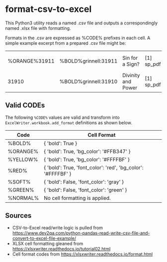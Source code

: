 # format-csv-to-excel

This Python3 utility reads a named .csv file and outputs a correspondingly named .xlsx file with formatting.

Formats in the .csv are expressed as %CODE% prefixes in each cell.  A simple example excerpt from a prepared .csv file might be:

| | | | | | | |  
|--- |--- |--- |--- |--- |--- |--- |  
| %ORANGE%31911 | %BOLD%grinnell:31911 | Sin for a Sign? | [1] sp_pdf | [2] grinnell:student-scholarship | application/pdf | [0] None | %SOFT%[0] None |  
| 31910 | %BOLD%grinnell:31910 | Divinity and Power | [1] sp_pdf | [2] grinnell:student-scholarship | application/pdf | [0] None" | %SOFT%[0] None |

## Valid CODEs

The following `%CODE%` values are valid and transform into `ExcelWriter.workbook.add_format` definitions as shown below.

| Code | Cell Format |
| ---  | --- |
| %BOLD% | { 'bold': True } |
| %ORANGE% | { 'bold': True, 'bg_color': '#FFB347' } | 
| %YELLOW% | { 'bold': True, 'bg_color': '#FFFFBF' } |
| %RED% | { 'bold': True, 'font_color': 'red', 'bg_color': '#FFFFBF' } |
| %SOFT% | { 'bold': False, 'font_color': 'gray' } |
| %GREEN% | { 'bold': False, 'font_color': 'green' } |
| %NORMAL% | No cell formatting is applied. |

## Sources

- CSV-to-Excel read/write logic is pulled from https://www.dev2qa.com/python-pandas-read-write-csv-file-and-convert-to-excel-file-example/  
- XLSX cell formatting gleaned from https://xlsxwriter.readthedocs.io/tutorial02.html  
- Cell format codes from https://xlsxwriter.readthedocs.io/format.html  
